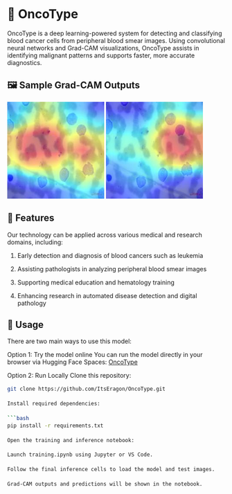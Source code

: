 # 🧬 OncoType

OncoType is a deep learning-powered system for detecting and classifying blood cancer cells from peripheral blood smear images. Using convolutional neural networks and Grad-CAM visualizations, OncoType assists in identifying malignant patterns and supports faster, more accurate diagnostics.


## 🖼️ Sample Grad-CAM Outputs

![Sample Image](/sample_grad_cams/gradcam_out%20(1).jpg) ![Sample Image](/sample_grad_cams/gradcam_out%20(2).jpg)


## 🚀 Features
Our technology can be applied across various medical and research domains, including:

1. Early detection and diagnosis of blood cancers such as leukemia

2. Assisting pathologists in analyzing peripheral blood smear images

3. Supporting medical education and hematology training

4. Enhancing research in automated disease detection and digital pathology

## 🧪 Usage
There are two main ways to use this model:

Option 1: Try the model online
You can run the model directly in your browser via Hugging Face Spaces:
   [OncoType](https://huggingface.co/spaces/ItsErAgOn/OncoType)


Option 2: Run Locally
Clone this repository:

   ```bash
   git clone https://github.com/ItsEragon/OncoType.git

Install required dependencies:

   ```bash
   pip install -r requirements.txt

Open the training and inference notebook:

Launch training.ipynb using Jupyter or VS Code.

Follow the final inference cells to load the model and test images.

Grad-CAM outputs and predictions will be shown in the notebook.

